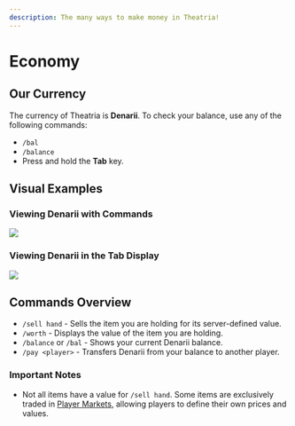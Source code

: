 ```yaml
---
description: The many ways to make money in Theatria!
---
```


# Economy

## Our Currency

The currency of Theatria is **Denarii**. To check your balance, use any of the following commands:

- `/bal`
- `/balance`
- Press and hold the **Tab** key.

## Visual Examples

### Viewing Denarii with Commands

![](<../.gitbook/assets/Capture (4).PNG>)

### Viewing Denarii in the Tab Display

![](<../.gitbook/assets/Capture (9).PNG>)

## Commands Overview

- `/sell hand` - Sells the item you are holding for its server-defined value.
- `/worth` - Displays the value of the item you are holding.
- `/balance` or `/bal` - Shows your current Denarii balance.
- `/pay <player>` - Transfers Denarii from your balance to another player.

### Important Notes

- Not all items have a value for `/sell hand`. Some items are exclusively traded in [Player Markets](ways-to-make-money/player-markets.md), allowing players to define their own prices and values.
